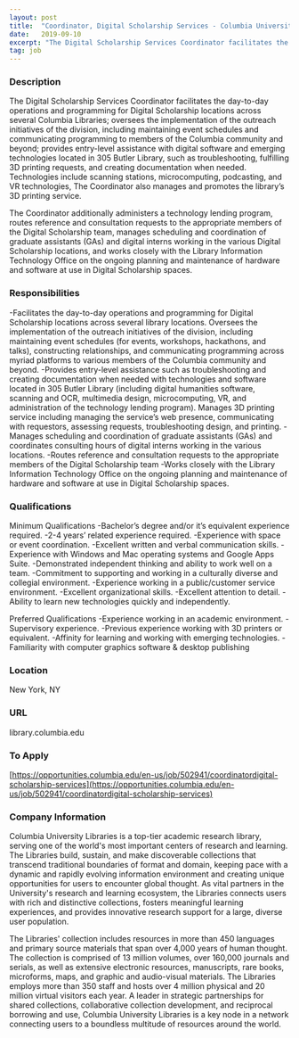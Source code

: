 ```yaml
---
layout: post
title:  "Coordinator, Digital Scholarship Services - Columbia University Libraries"
date:   2019-09-10
excerpt: "The Digital Scholarship Services Coordinator facilitates the day-to-day operations and programming for Digital Scholarship locations across several Columbia Libraries; oversees the implementation of the outreach initiatives of the division, including maintaining event schedules and communicating programming to members of the Columbia community and beyond; provides entry-level assistance with digital software..."
tag: job
---
```


### Description   

The Digital Scholarship Services Coordinator facilitates the day-to-day operations and programming for Digital Scholarship locations across several Columbia Libraries; oversees the implementation of the outreach initiatives of the division, including maintaining event schedules and communicating programming to members of the Columbia community and beyond; provides entry-level assistance with digital software and emerging technologies located in 305 Butler Library, such as troubleshooting, fulfilling 3D printing requests, and creating documentation when needed. Technologies include scanning stations, microcomputing, podcasting, and VR technologies, The Coordinator also manages and promotes the library’s 3D printing service.

The Coordinator additionally administers a technology lending program, routes reference and consultation requests to the appropriate members of the Digital Scholarship team, manages scheduling and coordination of graduate assistants (GAs) and digital interns working in the various Digital Scholarship locations, and works closely with the Library Information Technology Office on the ongoing planning and maintenance of hardware and software at use in Digital Scholarship spaces.


### Responsibilities   

-Facilitates the day-to-day operations and programming for Digital Scholarship locations across several library locations. Oversees the implementation of the outreach initiatives of the division, including maintaining event schedules (for events, workshops, hackathons, and talks), constructing relationships, and communicating programming across myriad platforms to various members of the Columbia community and beyond.
-Provides entry-level assistance such as troubleshooting and creating documentation when needed with technologies and software located in 305 Butler Library (including digital humanities software, scanning and OCR, multimedia design, microcomputing, VR, and administration of the technology lending program). Manages 3D printing service including managing the service’s web presence, communicating with requestors, assessing requests, troubleshooting design, and printing.
-Manages scheduling and coordination of graduate assistants (GAs) and coordinates consulting hours of digital interns working in the various locations.
-Routes reference and consultation requests to the appropriate members of the Digital Scholarship team
-Works closely with the Library Information Technology Office on the ongoing planning and maintenance of hardware and software at use in Digital Scholarship spaces.


### Qualifications   

Minimum Qualifications
-Bachelor’s degree and/or it’s equivalent experience required.
-2-4 years’ related experience required.
-Experience with space or event coordination.
-Excellent written and verbal communication skills. 
-Experience with Windows and Mac operating systems and Google Apps Suite. 
-Demonstrated independent thinking and ability to work well on a team. 
-Commitment to supporting and working in a culturally diverse and collegial environment.
-Experience working in a public/customer service environment. 
-Excellent organizational skills.
-Excellent attention to detail.
-Ability to learn new technologies quickly and independently. 

Preferred Qualifications
-Experience working in an academic environment.
-Supervisory experience.
-Previous experience working with 3D printers or equivalent.
-Affinity for learning and working with emerging technologies.
-Familiarity with computer graphics software & desktop publishing




### Location   

New York, NY


### URL   

library.columbia.edu

### To Apply   

[https://opportunities.columbia.edu/en-us/job/502941/coordinatordigital-scholarship-services](https://opportunities.columbia.edu/en-us/job/502941/coordinatordigital-scholarship-services)


### Company Information   

Columbia University Libraries is a top-tier academic research library, serving one of the world's most important centers of research and learning. The Libraries build, sustain, and make discoverable collections that transcend traditional boundaries of format and domain, keeping pace with a dynamic and rapidly evolving information environment and creating unique opportunities for users to encounter global thought. As vital partners in the University's research and learning ecosystem, the Libraries connects users with rich and distinctive collections, fosters meaningful learning experiences, and provides innovative research support for a large, diverse user population.

The Libraries' collection includes resources in more than 450 languages and primary source materials that span over 4,000 years of human thought. The collection is comprised of 13 million volumes, over 160,000 journals and serials, as well as extensive electronic resources, manuscripts, rare books, microforms, maps, and graphic and audio-visual materials. The Libraries employs more than 350 staff and hosts over 4 million physical and 20 million virtual visitors each year. A leader in strategic partnerships for shared collections, collaborative collection development, and reciprocal borrowing and use, Columbia University Libraries is a key node in a network connecting users to a boundless multitude of resources around the world.




